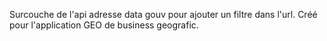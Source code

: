 Surcouche de l'api adresse data gouv pour ajouter un filtre dans l'url.
Créé pour l'application GEO de business geografic.